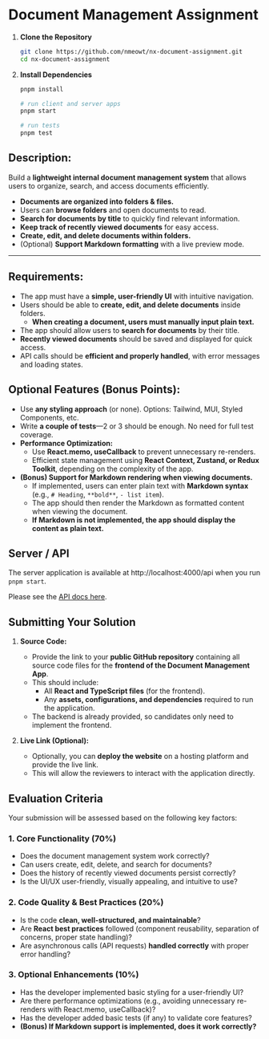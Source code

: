 # Document Management Assignment

1. **Clone the Repository**
   ```bash
   git clone https://github.com/nmeowt/nx-document-assignment.git
   cd nx-document-assignment
   ```
2. **Install Dependencies**

   ```bash
   pnpm install

   # run client and server apps
   pnpm start

   # run tests
   pnpm test
   ```

## **Description:**

Build a **lightweight internal document management system** that allows users to organize, search, and access documents efficiently.

- **Documents are organized into folders & files.**
- Users can **browse folders** and open documents to read.
- **Search for documents by title** to quickly find relevant information.
- **Keep track of recently viewed documents** for easy access.
- **Create, edit, and delete documents within folders.**
- (Optional) **Support Markdown formatting** with a live preview mode.

---

## **Requirements:**

- The app must have a **simple, user-friendly UI** with intuitive navigation.
- Users should be able to **create, edit, and delete documents** inside folders.
  - **When creating a document, users must manually input plain text.**
- The app should allow users to **search for documents** by their title.
- **Recently viewed documents** should be saved and displayed for quick access.
- API calls should be **efficient and properly handled**, with error messages and loading states.

## **Optional Features (Bonus Points)**:

- Use **any styling approach** (or none). Options: Tailwind, MUI, Styled Components, etc.
- Write **a couple of tests**—2 or 3 should be enough. No need for full test coverage.
- **Performance Optimization:**
  - Use **React.memo, useCallback** to prevent unnecessary re-renders.
  - Efficient state management using **React Context, Zustand, or Redux Toolkit**, depending on the complexity of the app.
- **(Bonus) Support for Markdown rendering when viewing documents.**
  - If implemented, users can enter plain text with **Markdown syntax** (e.g., `# Heading`, `**bold**`, `- list item`).
  - The app should then render the Markdown as formatted content when viewing the document.
  - **If Markdown is not implemented, the app should display the content as plain text.**

## Server / API

The server application is available at http://localhost:4000/api when you run `pnpm start`.

Please see the [API docs here](./server/README.md).

## **Submitting Your Solution**

1. **Source Code:**

   - Provide the link to your **public GitHub repository** containing all source code files for the **frontend of the Document Management App**.
   - This should include:
     - All **React and TypeScript files** (for the frontend).
     - Any **assets, configurations, and dependencies** required to run the application.
   - The backend is already provided, so candidates only need to implement the frontend.

2. **Live Link (Optional):**
   - Optionally, you can **deploy the website** on a hosting platform and provide the live link.
   - This will allow the reviewers to interact with the application directly.

## **Evaluation Criteria**

Your submission will be assessed based on the following key factors:

### **1. Core Functionality (70%)**

- Does the document management system work correctly?
- Can users create, edit, delete, and search for documents?
- Does the history of recently viewed documents persist correctly?
- Is the UI/UX user-friendly, visually appealing, and intuitive to use?

### **2. Code Quality & Best Practices (20%)**

- Is the code **clean, well-structured, and maintainable**?
- Are **React best practices** followed (component reusability, separation of concerns, proper state handling)?
- Are asynchronous calls (API requests) **handled correctly** with proper error handling?

### **3. Optional Enhancements (10%)**

- Has the developer implemented basic styling for a user-friendly UI?
- Are there performance optimizations (e.g., avoiding unnecessary re-renders with React.memo, useCallback)?
- Has the developer added basic tests (if any) to validate core features?
- **(Bonus) If Markdown support is implemented, does it work correctly?**

